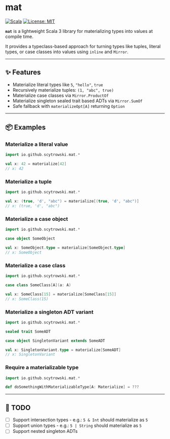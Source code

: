 # mat

[![Scala](https://img.shields.io/badge/Scala-3.7.1-red.svg)](https://www.scala-lang.org)
[![License: MIT](https://img.shields.io/badge/License-MIT-blue.svg)](LICENSE)

**`mat`** is a lightweight Scala 3 library for materializing types into values at compile time.

It provides a typeclass-based approach for turning types like tuples, literal types, or case classes into values using `inline` and `Mirror`.

---

## ✨ Features

- Materialize literal types like `5`, `"hello"`, `true`
- Recursively materialize tuples: `(1, "abc", true)`
- Materialize case classes via `Mirror.ProductOf`
- Materialize singleton sealed trait based ADTs via `Mirror.SumOf`
- Safe fallback with `materializeOpt[A]` returning `Option`

---

## 📦 Examples

### Materialize a literal value

```scala
import io.github.scytrowski.mat.*

val x: 42 = materialize[42]
// x: 42
```

### Materialize a tuple

```scala
import io.github.scytrowski.mat.*

val x: (true, 'd', "abc") = materialize[(true, 'd', "abc")]
// x: (true, 'd', "abc")
```

### Materialize a case object

```scala
import io.github.scytrowski.mat.*

case object SomeObject

val x: SomeObject.type = materialize[SomeObject.type]
// x: SomeObject
```

### Materialize a case class

```scala
import io.github.scytrowski.mat.*

case class SomeClass[A](a: A)

val x: SomeClass[15] = materialize[SomeClass[15]]
// x: SomeClass(15)
```

### Materialize a singleton ADT variant

```scala
import io.github.scytrowski.mat.*

sealed trait SomeADT

case object SingletonVariant extends SomeADT

val x: SingletonVariant.type = materialize[SomeADT]
// x: SingletonVariant
```

### Require a materializable type

```scala
import io.github.scytrowski.mat.*

def doSomethingWithMaterializableType[A: Materialize] = ???
```

---

## 🚧 TODO

- [ ] Support intersection types - e.g.: `5 & Int` should materialize as `5`
- [ ] Support union types - e.g.: `5 | String` should materialize as `5`
- [ ] Support nested singleton ADTs